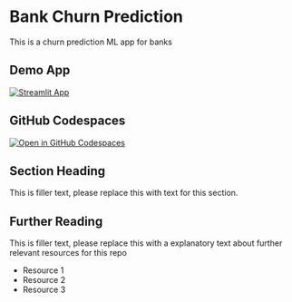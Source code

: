 # Bank Churn Prediction 



This is a churn prediction ML app for banks

## Demo App

[![Streamlit App](https://static.streamlit.io/badges/streamlit_badge_black_white.svg)](https://NPMLChurnPredictionApp.streamlit.app/)

## GitHub Codespaces

[![Open in GitHub Codespaces](https://github.com/codespaces/badge.svg)](https://codespaces.new/streamlit/app-starter-kit?quickstart=1)

## Section Heading

This is filler text, please replace this with text for this section.

## Further Reading

This is filler text, please replace this with a explanatory text about further relevant resources for this repo
- Resource 1
- Resource 2
- Resource 3
